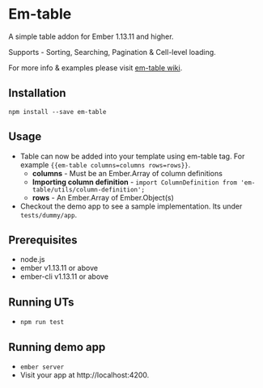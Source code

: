 # Em-table

A simple table addon for Ember 1.13.11 and higher.

Supports - Sorting, Searching, Pagination & Cell-level loading.

For more info & examples please visit [em-table wiki](https://github.com/sreenaths/em-table/wiki).

## Installation

`npm install --save em-table`

## Usage

* Table can now be added into your template using em-table tag. For example `{{em-table columns=columns rows=rows}}`.
  * **columns** - Must be an Ember.Array of column definitions
  * **Importing column definition** - `import ColumnDefinition from 'em-table/utils/column-definition';`
  * **rows** -  An Ember.Array of Ember.Object(s)
* Checkout the demo app to see a sample implementation. Its under `tests/dummy/app`.

## Prerequisites
* node.js
* ember v1.13.11 or above
* ember-cli v1.13.11 or above

## Running UTs
* `npm run test`

## Running demo app

* `ember server`
* Visit your app at http://localhost:4200.
